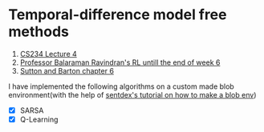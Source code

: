 # Temporal-difference model free methods

1. [CS234 Lecture 4](https://www.youtube.com/watch?v=j080VBVGkfQ&list=PLoROMvodv4rOSOPzutgyCTapiGlY2Nd8u&index=4)
2. [Professor Balaraman Ravindran's RL untill the end of week 6](https://nptel.ac.in/courses/106106143/)
3. [Sutton and Barton chapter 6](https://web.stanford.edu/class/psych209/Readings/SuttonBartoIPRLBook2ndEd.pdf)

I have implemented the following algorithms on a custom made blob environment(with the help of [sentdex's tutorial on how to make a blob env](https://www.youtube.com/watch?v=G92TF4xYQcU&list=PLQVvvaa0QuDezJFIOU5wDdfy4e9vdnx-7&index=4))

- [x] SARSA
- [x] Q-Learning
